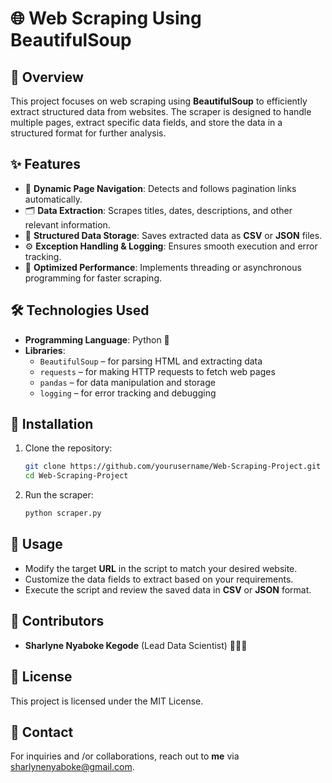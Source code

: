 # 🌐 Web Scraping Using BeautifulSoup

## 📖 Overview
This project focuses on web scraping using **BeautifulSoup** to efficiently extract structured data from websites. The scraper is designed to handle multiple pages, extract specific data fields, and store the data in a structured format for further analysis.

## ✨ Features
- 🔄 **Dynamic Page Navigation**: Detects and follows pagination links automatically.
- 🗂️ **Data Extraction**: Scrapes titles, dates, descriptions, and other relevant information.
- 📂 **Structured Data Storage**: Saves extracted data as **CSV** or **JSON** files.
- ⚙️ **Exception Handling & Logging**: Ensures smooth execution and error tracking.
- 🚀 **Optimized Performance**: Implements threading or asynchronous programming for faster scraping.

## 🛠️ Technologies Used
- **Programming Language**: Python 🐍
- **Libraries**:
  - `BeautifulSoup` – for parsing HTML and extracting data
  - `requests` – for making HTTP requests to fetch web pages
  - `pandas` – for data manipulation and storage
  - `logging` – for error tracking and debugging

## 🚀 Installation
1. Clone the repository:
   ```bash
   git clone https://github.com/yourusername/Web-Scraping-Project.git
   cd Web-Scraping-Project
   ```
2. Run the scraper:
   ```bash
   python scraper.py
   ```

## 🎯 Usage
- Modify the target **URL** in the script to match your desired website.
- Customize the data fields to extract based on your requirements.
- Execute the script and review the saved data in **CSV** or **JSON** format.

## 📌 Contributors
- **Sharlyne Nyaboke Kegode** (Lead Data Scientist) 👩🏽‍💻

## 📜 License
This project is licensed under the MIT License.

## 📩 Contact
For inquiries and /or collaborations, reach out to **me** via sharlynenyaboke@gmail.com.

